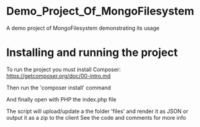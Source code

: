 Demo_Project_Of_MongoFilesystem
===============================

A demo project of MongoFilesystem demonstrating its usage

Installing and running the project
===============================

To run the project you must install Composer: https://getcomposer.org/doc/00-intro.md

Then run the 'composer install' command

And finally open with PHP the index.php file

The script will upload/update a the folder 'files' and render it as JSON or output it as a zip to the client
See the code and comments for more info
